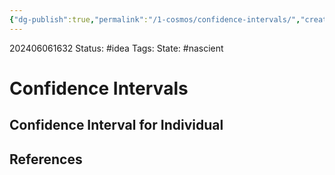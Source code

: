 ```yaml
---
{"dg-publish":true,"permalink":"/1-cosmos/confidence-intervals/","created":"2025-01-22T11:17:14.168-05:00","updated":"2024-06-06T16:32:52.266-04:00"}
---
```


202406061632
Status: #idea
Tags: 
State: #nascient
# Confidence Intervals


## Confidence Interval for Individual 
## References
